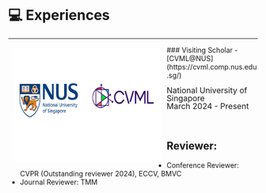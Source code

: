 
# 💻 Experiences 
-----
<img style="float: left; margin:5px 10px" src="images/experiences/cvml-nus.png" width="300" height="230">
### Visiting Scholar - [CVML@NUS](https://cvml.comp.nus.edu.sg/)
<p style="line-height:1.0">
<font size="3">
National University of Singapore <br />
March 2024 - Present
<br />
</font>
</p>
<br />

## Reviewer:
- Conference Reviewer: CVPR (Outstanding reviewer 2024), ECCV, BMVC
- Journal Reviewer: TMM
